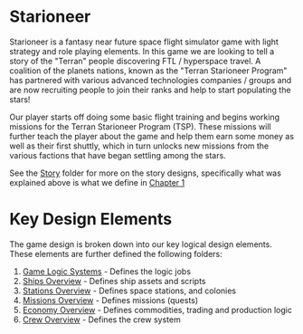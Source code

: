 # Starioneer
Starioneer is a fantasy near future space flight simulator game with light strategy and role playing elements. In this game we are looking to tell a story of the "Terran" people discovering FTL / hyperspace travel. A coalition of the planets nations, known as the "Terran Starioneer Program" has partnered with various advanced technologies companies / groups and are now recruiting people to join their ranks and help to start populating the stars!

Our player starts off doing some basic flight training and begins working missions for the Terran Starioneer Program (TSP). These missions will further teach the player about the game and help them earn some money as well as their first shuttly, which in turn unlocks new missions from the various factions that have began settling among the stars.

See the [Story](./Story) folder for more on the story designs, specifically what was explained above is what we define in [Chapter 1](./Story/Chapter1.md)  
  
# Key Design Elements
The game design is broken down into our key logical design elements. These elements are further defined the following folders:

1. [Game Logic Systems](./GameLogic/!README.md) - Defines the logic jobs
1. [Ships Overview](./Ships/!README.md) - Defines ship assets and scripts
1. [Stations Overview](./Stations/!README.md) - Defines space stations, and colonies
1. [Missions Overview](./Missions/!README.md) - Defines missions (quests)
1. [Economy Overview](./Economy/!README.md) - Defines commodities, trading and production logic
1. [Crew Overview](./Crew/!README.md) - Defines the crew system
